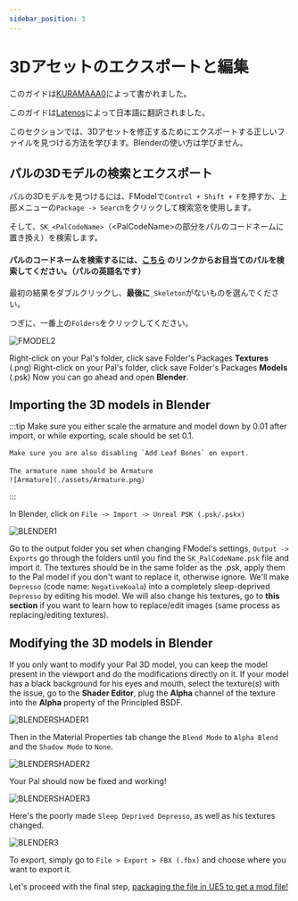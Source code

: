 ```yaml
---
sidebar_position: 3
---
```


# 3Dアセットのエクスポートと編集

このガイドは[KURAMAAA0](https://github.com/KURAMAAA0/PalModding)によって書かれました。

このガイドは[Latenos](https://github.com/Latenos/PalWorldModDocs)によって日本語に翻訳されました。

このセクションでは、3Dアセットを修正するためにエクスポートする正しいファイルを見つける方法を学びます。Blenderの使い方は学びません。

## パルの3Dモデルの検索とエクスポート

パルの3Dモデルを見つけるには、FModelで`Control + Shift + F`を押すか、上部メニューの`Package -> Search`をクリックして検索窓を使用します。

そして、`SK_<PalCodeName>`（\<PalCodeName\>の部分をパルのコードネームに置き換え）を検索します。

#### パルのコードネームを検索するには、**[こちら](https://github.com/KURAMAAA0/PalModding/blob/main/PalNamesCodeNames.txt "こちら")** のリンクからお目当てのパルを検索してください。（パルの英語名です）

最初の結果をダブルクリックし、**最後に**`_Skeleton`がないものを選んでください。

つぎに、一番上の`Folders`をクリックしてください。

![FMODEL2](https://github.com/KURAMAAA0/PalModding/assets/58988462/6c0d144c-5a52-465b-8d76-f404d6ab3474)

Right-click on your Pal's folder, click save Folder's Packages **Textures** (.png)
Right-click on your Pal's folder, click save Folder's Packages **Models** (.psk)
Now you can go ahead and open **Blender**.


## Importing the 3D models in Blender

:::tip
    Make sure you either scale the armature and model down by 0.01 after import, or while exporting, scale should be set 0.1.

    Make sure you are also disabling `Add Leaf Bones` on export.

    The armature name should be Armature
    ![Armature](./assets/Armature.png)
:::

In Blender, click on `File -> Import -> Unreal PSK (.psk/.pskx)`

![BLENDER1](https://github.com/KURAMAAA0/PalModding/assets/58988462/98e6e332-75d2-4c60-ad49-d557459ce8d4)

Go to the output folder you set when changing FModel's settings, `Output -> Exports` go through the folders until you find the `SK_PalCodeName.psk` file and import it.
The textures should be in the same folder as the .psk, apply them to the Pal model if you don't want to replace it, otherwise ignore.
We'll make `Depresso` (code name: `NegativeKoala`) into a completely sleep-deprived `Depresso` by editing his model.
We will also change his textures, go to **this section** if you want to learn how to replace/edit images (same process as replacing/editing textures).


## Modifying the 3D models in Blender
If you only want to modify your Pal 3D model, you can keep the model present in the viewport and do the modifications directly on it.
If your model has a black background for his eyes and mouth, select the texture(s) with the issue, go to the **Shader Editor**, plug the **Alpha** channel of the texture into the **Alpha** property of the Principled BSDF.

![BLENDERSHADER1](https://github.com/KURAMAAA0/PalModding/assets/58988462/c988b8db-3d1a-48ed-b597-8beda449cfb8)



Then in the Material Properties tab change the `Blend Mode` to `Alpha Blend` and the `Shadow Mode` to `None`.

![BLENDERSHADER2](https://github.com/KURAMAAA0/PalModding/assets/58988462/41e5a112-f107-468d-b69b-e38b9a36bfce)


Your Pal should now be fixed and working!

![BLENDERSHADER3](https://github.com/KURAMAAA0/PalModding/assets/58988462/d0b93d38-ea6d-4a27-9ac4-14beab123f1f)



Here's the poorly made `Sleep Deprived Depresso`, as well as his textures changed.

![BLENDER3](https://github.com/KURAMAAA0/PalModding/assets/58988462/3cd4b1f6-17d9-4160-8c04-d0acc640ce92)


To export, simply go to `File > Export > FBX (.fbx)` and choose where you want to export it.

Let's proceed with the final step, [packaging the file in UE5 to get a mod file!](https://github.com/KURAMAAA0/PalModding/blob/main/Assset%20Swap%20Guide/PackagingInUE5.md)
